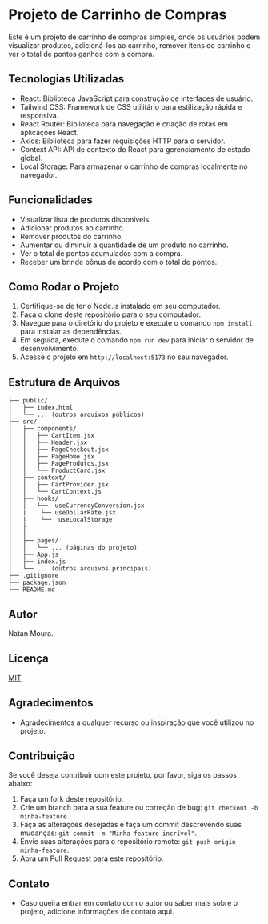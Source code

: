 
# Projeto de Carrinho de Compras

Este é um projeto de carrinho de compras simples, onde os usuários podem visualizar produtos, adicioná-los ao carrinho, remover itens do carrinho e ver o total de pontos ganhos com a compra.

## Tecnologias Utilizadas

- React: Biblioteca JavaScript para construção de interfaces de usuário.
- Tailwind CSS: Framework de CSS utilitário para estilização rápida e responsiva.
- React Router: Biblioteca para navegação e criação de rotas em aplicações React.
- Axios: Biblioteca para fazer requisições HTTP para o servidor.
- Context API: API de contexto do React para gerenciamento de estado global.
- Local Storage: Para armazenar o carrinho de compras localmente no navegador.

## Funcionalidades

- Visualizar lista de produtos disponíveis.
- Adicionar produtos ao carrinho.
- Remover produtos do carrinho.
- Aumentar ou diminuir a quantidade de um produto no carrinho.
- Ver o total de pontos acumulados com a compra.
- Receber um brinde bônus de acordo com o total de pontos.

## Como Rodar o Projeto

1. Certifique-se de ter o Node.js instalado em seu computador.
2. Faça o clone deste repositório para o seu computador.
3. Navegue para o diretório do projeto e execute o comando `npm install` para instalar as dependências.
4. Em seguida, execute o comando `npm run dev` para iniciar o servidor de desenvolvimento.
5. Acesse o projeto em `http://localhost:5173` no seu navegador.

## Estrutura de Arquivos

```
├── public/
│   ├── index.html
│   └── ... (outros arquivos públicos)
├── src/
│   ├── components/
│   │   ├── CartItem.jsx
│   │   ├── Header.jsx
│   │   ├── PageCheckout.jsx
│   │   ├── PageHome.jsx
│   │   ├── PageProdutos.jsx
│   │   └── ProductCard.jsx
│   ├── context/
│   │   ├── CartProvider.jsx
│   │   └── CartContext.js
│   ├── hooks/
│   │   └──  useCurrencyConversion.jsx
|   |    └── useDollarRate.jsx
|   |    └──  useLocalStorage
│   ├
│   │  
│   ├── pages/
│   │   └── ... (páginas do projeto)
│   ├── App.js
│   ├── index.js
│   └── ... (outros arquivos principais)
├── .gitignore
├── package.json
└── README.md
```

## Autor

Natan Moura.



## Licença

[MIT](https://choosealicense.com/licenses/mit/)

## Agradecimentos

- Agradecimentos a qualquer recurso ou inspiração que você utilizou no projeto.

## Contribuição

Se você deseja contribuir com este projeto, por favor, siga os passos abaixo:

1. Faça um fork deste repositório.
2. Crie um branch para a sua feature ou correção de bug: `git checkout -b minha-feature`.
3. Faça as alterações desejadas e faça um commit descrevendo suas mudanças: `git commit -m "Minha feature incrível"`.
4. Envie suas alterações para o repositório remoto: `git push origin minha-feature`.
5. Abra um Pull Request para este repositório.

## Contato

- Caso queira entrar em contato com o autor ou saber mais sobre o projeto, adicione informações de contato aqui.